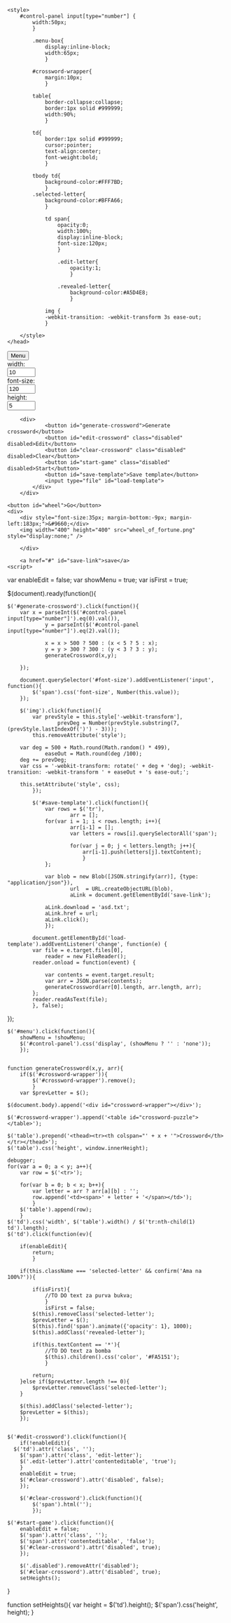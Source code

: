 <!DOCTYPE html>
<head>
	<script src="jquery-2.1.4.js"></script>
	
	<style>
		#control-panel input[type="number"] {
			width:50px;
			}
			
			.menu-box{
				display:inline-block;
				width:65px;
				}
			
			#crossword-wrapper{
				margin:10px;
				}
			
			table{
				border-collapse:collapse;
				border:1px solid #999999;
				width:90%;
				}
			
			td{
				border:1px solid #999999;
				cursor:pointer;
				text-align:center;
				font-weight:bold;
				}
			
			tbody td{
				background-color:#FFF7BD;
				}
			.selected-letter{
				background-color:#BFFA66;
				}
				
				td span{
					opacity:0;
					width:100%;
					display:inline-block;
					font-size:120px;
					}
					
					.edit-letter{
						opacity:1;
						}
					
					.revealed-letter{
						background-color:#A5D4E8;
						}
			
				img {
    			-webkit-transition: -webkit-transform 3s ease-out;
				}

		</style>
	</head>

<body>
	<button id="menu">Menu</button>
	<div id="control-panel">
		<div class="menu-box">width:</div><input type="number" value="10" min="5" max="500">
		<div class="menu-box">font-size:</div><input type="number" id="font-size" value="120" min="5" max="500">
		<br>
		<div class="menu-box">height:</div><input type="number" value="5" min="3" max="300">
		
		<div>
				<button id="generate-crossword">Generate crossword</button>
				<button id="edit-crossword" class="disabled" disabled>Edit</button>
				<button id="clear-crossword" class="disabled" disabled>Clear</button>
				<button id="start-game" class="disabled" disabled>Start</button>
				<button id="save-template">Save template</button>
				<input type="file" id="load-template">
			</div>
		</div>
	
	<button id="wheel">Go</button>
	<div>
		<div style="font-size:35px; margin-bottom:-9px; margin-left:183px;">&#9660;</div>
		<img width="400" height="400" src="wheel_of_fortune.png" style="display:none;" />
		
		</div>
	
		<a href="#" id="save-link">save</a>
	<script>
	


var enableEdit = false;
var showMenu = true;
var isFirst = true;

$(document).ready(function(){
	
	$('#generate-crossword').click(function(){
		var x = parseInt($('#control-panel input[type="number"]').eq(0).val()),
				y = parseInt($('#control-panel input[type="number"]').eq(2).val());
				
				x = x > 500 ? 500 : (x < 5 ? 5 : x);
				y = y > 300 ? 300 : (y < 3 ? 3 : y);
				generateCrossword(x,y);
				
		});
				
		document.querySelector('#font-size').addEventListener('input', function(){
			$('span').css('font-size', Number(this.value));
		});
		
		$('img').click(function(){
			var prevStyle = this.style['-webkit-transform'],
					prevDeg = Number(prevStyle.substring(7, (prevStyle.lastIndexOf(')') - 3)));
			this.removeAttribute('style');
    
    	var deg = 500 + Math.round(Math.random() * 499),
    			easeOut = Math.round(deg /100);
    	deg += prevDeg;
    	var css = '-webkit-transform: rotate(' + deg + 'deg); -webkit-transition: -webkit-transform ' + easeOut + 's ease-out;';
    
    	this.setAttribute('style', css);
			});
			
			$('#save-template').click(function(){
				var rows = $('tr'),
						arr = [];
				for(var i = 1; i < rows.length; i++){
						arr[i-1] = [];
						var letters = rows[i].querySelectorAll('span');
						
						for(var j = 0; j < letters.length; j++){
							arr[i-1].push(letters[j].textContent);
							}
				};
				
				var blob = new Blob([JSON.stringify(arr)], {type: "application/json"}),
						url  = URL.createObjectURL(blob),
						aLink = document.getElementById('save-link');
				
				aLink.download = 'asd.txt';
				aLink.href = url;
				aLink.click();
				});
				
			document.getElementById('load-template').addEventListener('change', function(e) {
		    var file = e.target.files[0],
		        reader = new FileReader();
		    reader.onload = function(event) {
		
		        var contents = event.target.result;
		        var arr = JSON.parse(contents);
		        generateCrossword(arr[0].length, arr.length, arr);
		    };
		    reader.readAsText(file);    
			}, false);
		
});
	
	$('#menu').click(function(){
		showMenu = !showMenu;
		$('#control-panel').css('display', (showMenu ? '' : 'none'));
		});
	
	
	function generateCrossword(x,y, arr){
		if($('#crossword-wrapper')){
			$('#crossword-wrapper').remove();
			}
		var $prevLetter = $();
		
	$(document.body).append('<div id="crossword-wrapper"></div>');
	
	$('#crossword-wrapper').append('<table id="crossword-puzzle"></table>');
		
	$('table').prepend('<thead><tr><th colspan="' + x + '">Crossword</th></tr></thead>');
	$('table').css('height', window.innerHeight);
	
	debugger;
	for(var a = 0; a < y; a++){
		var row = $('<tr>');
		
		for(var b = 0; b < x; b++){
			var letter = arr ? arr[a][b] : '';
			row.append('<td><span>' + letter + '</span></td>');
			}
		$('table').append(row);
		}
	$('td').css('width', $('table').width() / $('tr:nth-child(1) td').length);
	$('td').click(function(ev){
		
		if(enableEdit){
			return;
			}
		
		if(this.className === 'selected-letter' && confirm('Ama na 100%?')){
			
			if(isFirst){
				//TO DO text za purva bukva;
				}
				isFirst = false;
			$(this).removeClass('selected-letter');
			$prevLetter = $();
			$(this).find('span').animate({'opacity': 1}, 1000);
			$(this).addClass('revealed-letter');
			
			if(this.textContent == '*'){
				//TO DO text za bomba
				$(this).children().css('color', '#FA5151');
				}
				
			return;
		}else if($prevLetter.length !== 0){
			$prevLetter.removeClass('selected-letter');
		}
		
		$(this).addClass('selected-letter');
		$prevLetter = $(this);
		});
		
			
	$('#edit-crossword').click(function(){
		if(!enableEdit){
	  $('td').attr('class', '');
		$('span').attr('class', 'edit-letter');
		$('.edit-letter').attr('contenteditable', 'true');
		}
		enableEdit = true;
		$('#clear-crossword').attr('disabled', false);
		});
		
		$('#clear-crossword').click(function(){
			$('span').html('');
			});
		
	$('#start-game').click(function(){
		enableEdit = false;
		$('span').attr('class', '');
		$('span').attr('contenteditable', 'false');
		$('#clear-crossword').attr('disabled', true);
		});
		
		$('.disabled').removeAttr('disabled');
		$('#clear-crossword').attr('disabled', true);
		setHeights();
}

function setHeights(){
	var height = $('td').height();
	$('span').css('height', height);
	}
	
</script>
	</body>
</html>









